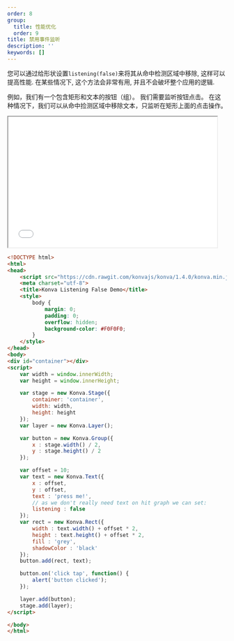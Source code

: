 ```yaml
---
order: 8
group:
  title: 性能优化
  order: 9
title: 禁用事件监听
description: ''
keywords: []
---
```


您可以通过给形状设置`listening(false)`来将其从命中检测区域中移除, 这样可以提高性能. 在某些情况下, 这个方法会非常有用, 并且不会破坏整个应用的逻辑.

例如，我们有一个包含矩形和文本的按钮（组）。 我们需要监听按钮点击。
在这种情况下，我们可以从命中捡测区域中移除文本，只监听在矩形上面的点击操作。

<iframe src="/downloads/code/performance/Listening_False.html" style="width: 50vw;height:300px;"></iframe>


```html
<!DOCTYPE html>
<html>
<head>
    <script src="https://cdn.rawgit.com/konvajs/konva/1.4.0/konva.min.js"></script>
    <meta charset="utf-8">
    <title>Konva Listening False Demo</title>
    <style>
        body {
            margin: 0;
            padding: 0;
            overflow: hidden;
            background-color: #F0F0F0;
        }
    </style>
</head>
<body>
<div id="container"></div>
<script>
    var width = window.innerWidth;
    var height = window.innerHeight;

    var stage = new Konva.Stage({
        container: 'container',
        width: width,
        height: height
    });
    var layer = new Konva.Layer();

    var button = new Konva.Group({
        x : stage.width() / 2,
        y : stage.height() / 2
    });

    var offset = 10;
    var text = new Konva.Text({
        x : offset,
        y : offset,
        text : 'press me!',
        // as we don't really need text on hit graph we can set:
        listening : false
    });
    var rect = new Konva.Rect({
        width : text.width() + offset * 2,
        height : text.height() + offset * 2,
        fill : 'grey',
        shadowColor : 'black'
    });
    button.add(rect, text);

    button.on('click tap', function() {
        alert('button clicked');
    });

    layer.add(button);
    stage.add(layer);
</script>

</body>
</html>
```
